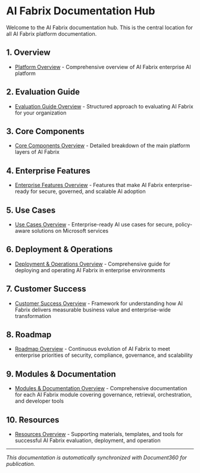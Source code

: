 
# AI Fabrix Documentation Hub

Welcome to the AI Fabrix documentation hub. This is the central location for all AI Fabrix platform documentation.

## 1. Overview

- [Platform Overview](overview/platform-overview.md) - Comprehensive overview of AI Fabrix enterprise AI platform

## 2. Evaluation Guide

- [Evaluation Guide Overview](evaluation/overview.md) - Structured approach to evaluating AI Fabrix for your organization

## 3. Core Components

- [Core Components Overview](core-components/overview.md) - Detailed breakdown of the main platform layers of AI Fabrix

## 4. Enterprise Features

- [Enterprise Features Overview](enterprise-features/overview.md) - Features that make AI Fabrix enterprise-ready for secure, governed, and scalable AI adoption

## 5. Use Cases

- [Use Cases Overview](use-cases/overview.md) - Enterprise-ready AI use cases for secure, policy-aware solutions on Microsoft services

## 6. Deployment & Operations

- [Deployment & Operations Overview](deployment-operations/overview.md) - Comprehensive guide for deploying and operating AI Fabrix in enterprise environments

## 7. Customer Success

- [Customer Success Overview](customer-success/overview.md) - Framework for understanding how AI Fabrix delivers measurable business value and enterprise-wide transformation

## 8. Roadmap

- [Roadmap Overview](roadmap/overview.md) - Continuous evolution of AI Fabrix to meet enterprise priorities of security, compliance, governance, and scalability

## 9. Modules & Documentation

- [Modules & Documentation Overview](modules-documentation/overview.md) - Comprehensive documentation for each AI Fabrix module covering governance, retrieval, orchestration, and developer tools

## 10. Resources

- [Resources Overview](resources/overview.md) - Supporting materials, templates, and tools for successful AI Fabrix evaluation, deployment, and operation

---

*This documentation is automatically synchronized with Document360 for publication.*
